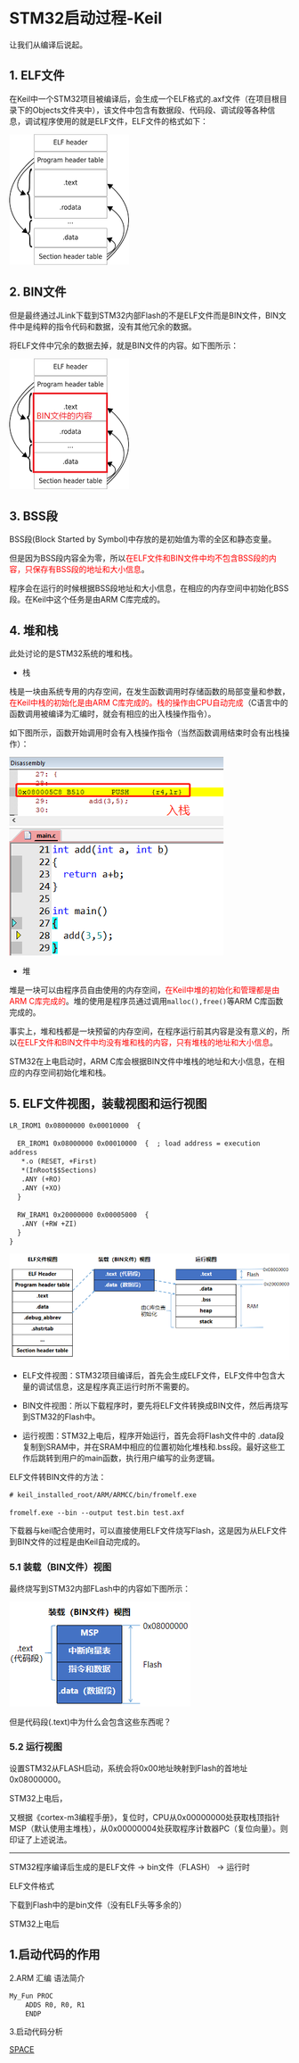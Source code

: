 # STM32启动过程-Keil

让我们从编译后说起。

## 1. ELF文件

在Keil中一个STM32项目被编译后，会生成一个ELF格式的.axf文件（在项目根目录下的Objects文件夹中），该文件中包含有数据段、代码段、调试段等各种信息，调试程序使用的就是ELF文件，ELF文件的格式如下：

![](../../assets\images\STM32\boot\elf_file_fromat.png)


## 2. BIN文件

但是最终通过JLink下载到STM32内部Flash的不是ELF文件而是BIN文件，BIN文件中是纯粹的指令代码和数据，没有其他冗余的数据。

将ELF文件中冗余的数据去掉，就是BIN文件的内容。如下图所示：

![](../../assets\images\STM32\boot\bin_file_content.png)

## 3. BSS段

BSS段(Block Started by Symbol)中存放的是初始值为零的全区和静态变量。

但是因为BSS段内容全为零，所以<font color=red>在ELF文件和BIN文件中均不包含BSS段的内容，只保存有BSS段的地址和大小信息</font>。

程序会在运行的时候根据BSS段地址和大小信息，在相应的内存空间中初始化BSS段。在Keil中这个任务是由ARM C库完成的。

## 4. 堆和栈

此处讨论的是STM32系统的堆和栈。

* 栈

栈是一块由系统专用的内存空间，在发生函数调用时存储函数的局部变量和参数，<font color=red>在Keil中栈的初始化是由ARM C库完成的。栈的操作由CPU自动完成</font>（C语言中的函数调用被编译为汇编时，就会有相应的出入栈操作指令）。

如下图所示，函数开始调用时会有入栈操作指令（当然函数调用结束时会有出栈操作）：

![](../../assets\images\STM32\boot\assembly_push_stack.png)

* 堆

堆是一块可以由程序员自由使用的内存空间，<font color=red>在Keil中堆的初始化和管理都是由ARM C库完成的</font>。堆的使用是程序员通过调用```malloc(),free()```等ARM C库函数完成的。


事实上，堆和栈都是一块预留的内存空间，在程序运行前其内容是没有意义的，所以<font color=red>在ELF文件和BIN文件中均没有堆和栈的内容，只有堆栈的地址和大小信息</font>。

STM32在上电启动时，ARM C库会根据BIN文件中堆栈的地址和大小信息，在相应的内存空间初始化堆和栈。


## 5. ELF文件视图，装载视图和运行视图

```
LR_IROM1 0x08000000 0x00010000  {
	
  ER_IROM1 0x08000000 0x00010000  {  ; load address = execution address
   *.o (RESET, +First)
   *(InRoot$$Sections)
   .ANY (+RO)
   .ANY (+XO)
  }

  RW_IRAM1 0x20000000 0x00005000  {
   .ANY (+RW +ZI)
  }
}
```

![](../../assets\images\STM32\boot\elf_load_run_view.png)

* ELF文件视图：STM32项目编译后，首先会生成ELF文件，ELF文件中包含大量的调试信息，这是程序真正运行时所不需要的。

* BIN文件视图：所以下载程序时，要先将ELF文件转换成BIN文件，然后再烧写到STM32的Flash中。

* 运行视图：STM32上电后，程序开始运行，首先会将Flash文件中的 .data段复制到SRAM中，并在SRAM中相应的位置初始化堆栈和.bss段。最好这些工作后跳转到用户的main函数，执行用户编写的业务逻辑。

ELF文件转BIN文件的方法：

```
# keil_installed_root/ARM/ARMCC/bin/fromelf.exe

fromelf.exe --bin --output test.bin test.axf
```

下载器与keil配合使用时，可以直接使用ELF文件烧写Flash，这是因为从ELF文件到BIN文件的过程是由Keil自动完成的。

### 5.1 装载（BIN文件）视图

最终烧写到STM32内部FLash中的内容如下图所示：

![](../../assets\images\STM32\boot\bin_view.png)

但是代码段(.text)中为什么会包含这些东西呢？

### 5.2 运行视图

设置STM32从FLASH启动，系统会将0x00地址映射到Flash的首地址0x08000000。

STM32上电后，

又根据《cortex-m3编程手册》，复位时，CPU从0x00000000处获取栈顶指针MSP（默认使用主堆栈），从0x00000004处获取程序计数器PC（复位向量）。则印证了上述说法。

--------------------------





STM32程序编译后生成的是ELF文件 -> bin文件（FLASH） -> 运行时

ELF文件格式


下载到Flash中的是bin文件（没有ELF头等多余的）

STM32上电后

## 1.启动代码的作用

2.ARM 汇编 语法简介

```
My_Fun PROC
    ADDS R0, R0, R1
    ENDP
```


3.启动代码分析


[SPACE](http://www.keil.com/support/man/docs/aa/aa_st_space.htm)